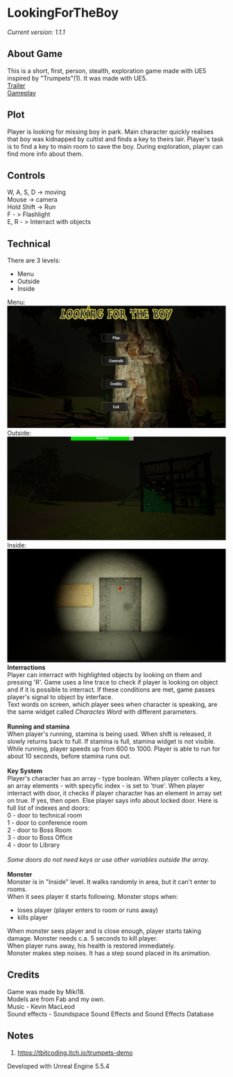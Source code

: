 # LookingForTheBoy
<i>Current version: 1.1.1</i>

## About Game
This is a short, first, person, stealth, exploration game made with UE5 inspired by "Trumpets"(1). It was made with UE5.<br>
[Trailer](https://youtube.com/shorts/PzluxGmxCtI?feature=share)<br>
[Gameplay](https://youtu.be/DXx6ffoSjwk)

## Plot
Player is looking for missing boy in park. Main character quickly realises that boy was kidnapped by cultist and finds a key to theirs lair. Player's task is to find a key to main room to save the boy. During exploration, player can find more info about them.<br>

## Controls
W, A, S, D -> moving<br>
Mouse -> camera<br>
Hold Shift -> Run<br>
F - > Flashlight<br>
E, R - > Interract with objects<br>

## Technical
There are 3 levels:
  - Menu
  - Outside
  - Inside

Menu:<br>
![Menu](Menu.png)<br>
Outside:<br>
![Menu](Outside.png)
Inside:<br>
![Menu](Inside.png)
<br>
**Interractions**<br>
Player can interract with highlighted objects by looking on them and pressing 'R'. Game uses a line trace to check if player is looking on object and if it is possible to interract. If these conditions are met, game passes player's signal to object by interface.<br>
Text words on screen, which player sees when character is speaking, are the same widget called <i>Charactes Word</i> with different parameters.<br>
<br>
**Running and stamina**<br>
When player's running, stamina is being used. When shift is released, it slowly returns back to full. If stamina is full, stamina widget is not visible. While running, player speeds up from 600 to 1000. Player is able to run for about 10 seconds, before stamina runs out.<br>
<br>
**Key System**<br>
Player's character has an array - type boolean. When player collects a key, an array elements - with specyfic index - is set to 'true'. When player interract with door, it checks if player character has an element in array set on true. If yes, then open. Else player says info about locked door. Here is full list of indexes and doors:<br>
0 - door to technical room<br>
1 - door to conference room<br>
2 - door to Boss Room<br>
3 - door to Boss Office<br>
4 - door to Library<br>
<br>
<i>Some doors do not need keys or use other variables outside the array.</i><br>
<br>
**Monster**<br>
Monster is in "Inside" level. It walks randomly in area, but it can't enter to rooms.<br>
When it sees player it starts following. Monster stops when:
  * loses player (player enters to room or runs away)
  * kills player<br>
  
When monster sees player and is close enough, player starts taking damage. Monster needs c.a. 5 seconds to kill player.<br>
When player runs away, his health is restored immediately.<br>
Monster makes step noises. It has a step sound placed in its animation.
<br>
## Credits
Game was made by Miki18.<br>
Models are from Fab and my own.<br>
Music - Kevin MacLeod<br>
Sound effects - Soundspace Sound Effects and Sound Effects Database

## Notes
1. https://tbitcoding.itch.io/trumpets-demo

Developed with Unreal Engine 5.5.4
